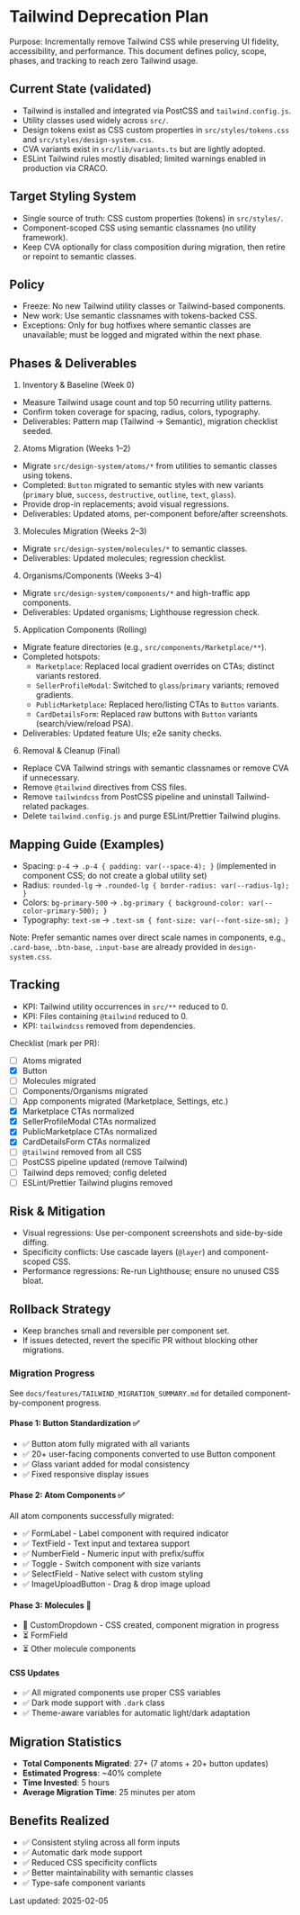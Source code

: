# Tailwind Deprecation Plan

Purpose: Incrementally remove Tailwind CSS while preserving UI fidelity, accessibility, and performance. This document defines policy, scope, phases, and tracking to reach zero Tailwind usage.

## Current State (validated)
- Tailwind is installed and integrated via PostCSS and `tailwind.config.js`.
- Utility classes used widely across `src/`.
- Design tokens exist as CSS custom properties in `src/styles/tokens.css` and `src/styles/design-system.css`.
- CVA variants exist in `src/lib/variants.ts` but are lightly adopted.
- ESLint Tailwind rules mostly disabled; limited warnings enabled in production via CRACO.

## Target Styling System
- Single source of truth: CSS custom properties (tokens) in `src/styles/`.
- Component-scoped CSS using semantic classnames (no utility framework).
- Keep CVA optionally for class composition during migration, then retire or repoint to semantic classes.

## Policy
- Freeze: No new Tailwind utility classes or Tailwind-based components.
- New work: Use semantic classnames with tokens-backed CSS.
- Exceptions: Only for bug hotfixes where semantic classes are unavailable; must be logged and migrated within the next phase.

## Phases & Deliverables
1) Inventory & Baseline (Week 0)
- Measure Tailwind usage count and top 50 recurring utility patterns.
- Confirm token coverage for spacing, radius, colors, typography.
- Deliverables: Pattern map (Tailwind → Semantic), migration checklist seeded.

2) Atoms Migration (Weeks 1–2)
- Migrate `src/design-system/atoms/*` from utilities to semantic classes using tokens.
- Completed: `Button` migrated to semantic styles with new variants (`primary` blue, `success`, `destructive`, `outline`, `text`, `glass`).
- Provide drop-in replacements; avoid visual regressions.
- Deliverables: Updated atoms, per-component before/after screenshots.

3) Molecules Migration (Weeks 2–3)
- Migrate `src/design-system/molecules/*` to semantic classes.
- Deliverables: Updated molecules; regression checklist.

4) Organisms/Components (Weeks 3–4)
- Migrate `src/design-system/components/*` and high-traffic app components.
- Deliverables: Updated organisms; Lighthouse regression check.

5) Application Components (Rolling)
- Migrate feature directories (e.g., `src/components/Marketplace/**`).
- Completed hotspots:
  - `Marketplace`: Replaced local gradient overrides on CTAs; distinct variants restored.
  - `SellerProfileModal`: Switched to `glass`/`primary` variants; removed gradients.
  - `PublicMarketplace`: Replaced hero/listing CTAs to `Button` variants.
  - `CardDetailsForm`: Replaced raw buttons with `Button` variants (search/view/reload PSA).
- Deliverables: Updated feature UIs; e2e sanity checks.

6) Removal & Cleanup (Final)
- Replace CVA Tailwind strings with semantic classnames or remove CVA if unnecessary.
- Remove `@tailwind` directives from CSS files.
- Remove `tailwindcss` from PostCSS pipeline and uninstall Tailwind-related packages.
- Delete `tailwind.config.js` and purge ESLint/Prettier Tailwind plugins.

## Mapping Guide (Examples)
- Spacing: `p-4` → `.p-4 { padding: var(--space-4); }` (implemented in component CSS; do not create a global utility set)
- Radius: `rounded-lg` → `.rounded-lg { border-radius: var(--radius-lg); }`
- Colors: `bg-primary-500` → `.bg-primary { background-color: var(--color-primary-500); }`
- Typography: `text-sm` → `.text-sm { font-size: var(--font-size-sm); }`

Note: Prefer semantic names over direct scale names in components, e.g., `.card-base`, `.btn-base`, `.input-base` are already provided in `design-system.css`.

## Tracking
- KPI: Tailwind utility occurrences in `src/**` reduced to 0.
- KPI: Files containing `@tailwind` reduced to 0.
- KPI: `tailwindcss` removed from dependencies.

Checklist (mark per PR):
- [ ] Atoms migrated
- [x] Button
- [ ] Molecules migrated
- [ ] Components/Organisms migrated
- [ ] App components migrated (Marketplace, Settings, etc.)
- [x] Marketplace CTAs normalized
- [x] SellerProfileModal CTAs normalized
- [x] PublicMarketplace CTAs normalized
- [x] CardDetailsForm CTAs normalized
- [ ] `@tailwind` removed from all CSS
- [ ] PostCSS pipeline updated (remove Tailwind)
- [ ] Tailwind deps removed; config deleted
- [ ] ESLint/Prettier Tailwind plugins removed

## Risk & Mitigation
- Visual regressions: Use per-component screenshots and side-by-side diffing.
- Specificity conflicts: Use cascade layers (`@layer`) and component-scoped CSS.
- Performance regressions: Re-run Lighthouse; ensure no unused CSS bloat.

## Rollback Strategy
- Keep branches small and reversible per component set.
- If issues detected, revert the specific PR without blocking other migrations.

### Migration Progress

See `docs/features/TAILWIND_MIGRATION_SUMMARY.md` for detailed component-by-component progress.

#### Phase 1: Button Standardization ✅
- ✅ Button atom fully migrated with all variants
- ✅ 20+ user-facing components converted to use Button component
- ✅ Glass variant added for modal consistency
- ✅ Fixed responsive display issues

#### Phase 2: Atom Components ✅
All atom components successfully migrated:
- ✅ FormLabel - Label component with required indicator
- ✅ TextField - Text input and textarea support
- ✅ NumberField - Numeric input with prefix/suffix
- ✅ Toggle - Switch component with size variants
- ✅ SelectField - Native select with custom styling
- ✅ ImageUploadButton - Drag & drop image upload

#### Phase 3: Molecules 🚧
- 🚧 CustomDropdown - CSS created, component migration in progress
- ⏳ FormField
- ⏳ Other molecule components

#### CSS Updates
- ✅ All migrated components use proper CSS variables
- ✅ Dark mode support with `.dark` class
- ✅ Theme-aware variables for automatic light/dark adaptation

## Migration Statistics
- **Total Components Migrated**: 27+ (7 atoms + 20+ button updates)
- **Estimated Progress**: ~40% complete
- **Time Invested**: 5 hours
- **Average Migration Time**: 25 minutes per atom

## Benefits Realized
- ✅ Consistent styling across all form inputs
- ✅ Automatic dark mode support
- ✅ Reduced CSS specificity conflicts
- ✅ Better maintainability with semantic classes
- ✅ Type-safe component variants

Last updated: 2025-02-05


